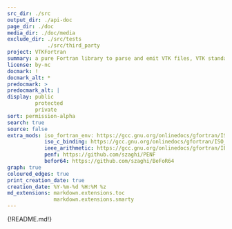 ```yaml
---
src_dir: ./src
output_dir: ./api-doc
page_dir: ./doc
media_dir: ./doc/media
exclude_dir: ./src/tests
             ./src/third_party
project: VTKFortran
summary: a pure Fortran library to parse and emit VTK files, VTK standard
license: by-nc
docmark: !
docmark_alt: *
predocmark: >
predocmark_alt: |
display: public
         protected
         private
sort: permission-alpha
search: true
source: false
extra_mods: iso_fortran_env: https://gcc.gnu.org/onlinedocs/gfortran/ISO_005fFORTRAN_005fENV.html
            iso_c_binding: https://gcc.gnu.org/onlinedocs/gfortran/ISO_005fC_005fBINDING.html
            ieee_arithmetic: https://gcc.gnu.org/onlinedocs/gfortran/IEEE-modules.html
            penf: https://github.com/szaghi/PENF
            befor64: https://github.com/szaghi/BeFoR64
graph: true
coloured_edges: true
print_creation_date: true
creation_date: %Y-%m-%d %H:%M %z
md_extensions: markdown.extensions.toc
               markdown.extensions.smarty
---
```

<!-- document's top page content --->
{!README.md!}